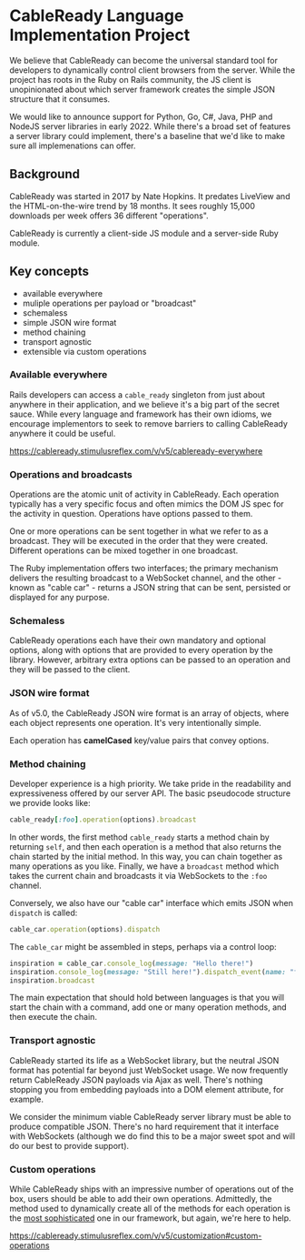 # CableReady Language Implementation Project

We believe that CableReady can become the universal standard tool for developers to dynamically control client browsers from the server. While the project has roots in the Ruby on Rails community, the JS client is unopinionated about which server framework creates the simple JSON structure that it consumes.

We would like to announce support for Python, Go, C#, Java, PHP and NodeJS server libraries in early 2022. While there's a broad set of features a server library could implement, there's a baseline that we'd like to make sure all implemenations can offer.

## Background

CableReady was started in 2017 by Nate Hopkins. It predates LiveView and the HTML-on-the-wire trend by 18 months. It sees roughly 15,000 downloads per week offers 36 different "operations".

CableReady is currently a client-side JS module and a server-side Ruby module.

## Key concepts

- available everywhere
- muliple operations per payload or "broadcast"
- schemaless
- simple JSON wire format
- method chaining
- transport agnostic
- extensible via custom operations

### Available everywhere

Rails developers can access a `cable_ready` singleton from just about anywhere in their application, and we believe it's a big part of the secret sauce. While every language and framework has their own idioms, we encourage implementors to seek to remove barriers to calling CableReady anywhere it could be useful.

https://cableready.stimulusreflex.com/v/v5/cableready-everywhere

### Operations and broadcasts

Operations are the atomic unit of activity in CableReady. Each operation typically has a very specific focus and often mimics the DOM JS spec for the activity in question. Operations have options passed to them.

One or more operations can be sent together in what we refer to as a broadcast. They will be executed in the order that they were created. Different operations can be mixed together in one broadcast.

The Ruby implementation offers two interfaces; the primary mechanism delivers the resulting broadcast to a WebSocket channel, and the other - known as "cable car" - returns a JSON string that can be sent, persisted or displayed for any purpose.

### Schemaless

CableReady operations each have their own mandatory and optional options, along with options that are provided to every operation by the library. However, arbitrary extra options can be passed to an operation and they will be passed to the client.

### JSON wire format

As of v5.0, the CableReady JSON wire format is an array of objects, where each object represents one operation. It's very intentionally simple.

Each operation has **camelCased** key/value pairs that convey options.

### Method chaining

Developer experience is a high priority. We take pride in the readability and expressiveness offered by our server API. The basic pseudocode structure we provide looks like:

```rb
cable_ready[:foo].operation(options).broadcast
```

In other words, the first method `cable_ready` starts a method chain by returning `self`, and then each operation is a method that also returns the chain started by the initial method. In this way, you can chain together as many operations as you like. Finally, we have a `broadcast` method which takes the current chain and broadcasts it via WebSockets to the `:foo` channel.

Conversely, we also have our "cable car" interface which emits JSON when `dispatch` is called:

```rb
cable_car.operation(options).dispatch
```

The `cable_car` might be assembled in steps, perhaps via a control loop:

```rb
inspiration = cable_car.console_log(message: "Hello there!")
inspiration.console_log(message: "Still here!").dispatch_event(name: "fred", detail: {inspiring: true})
inspiration.broadcast
```

The main expectation that should hold between languages is that you will start the chain with a command, add one or many operation methods, and then execute the chain.

### Transport agnostic

CableReady started its life as a WebSocket library, but the neutral JSON format has potential far beyond just WebSocket usage. We now frequently return CableReady JSON payloads via Ajax as well. There's nothing stopping you from embedding payloads into a DOM element attribute, for example.

We consider the minimum viable CableReady server library must be able to produce compatible JSON. There's no hard requirement that it interface with WebSockets (although we do find this to be a major sweet spot and will do our best to provide support).

### Custom operations

While CableReady ships with an impressive number of operations out of the box, users should be able to add their own operations. Admittedly, the method used to dynamically create all of the methods for each operation is the [most sophisticated](https://github.com/stimulusreflex/cable_ready/blob/master/lib/cable_ready/operation_builder.rb) one in our framework, but again, we're here to help.

https://cableready.stimulusreflex.com/v/v5/customization#custom-operations